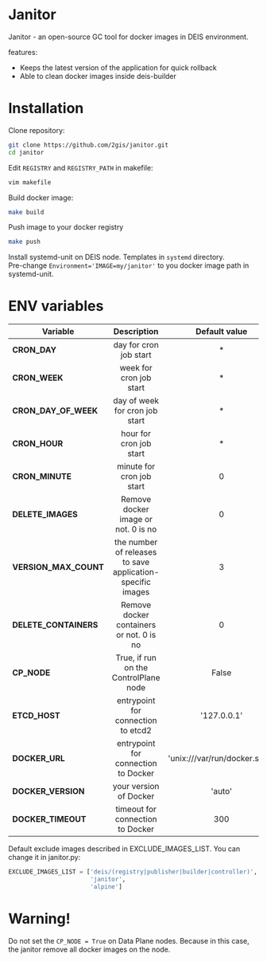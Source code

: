 # Janitor

Janitor - an open-source GC tool for docker images in DEIS environment.

features: 
 - Keeps the latest version of the application for quick rollback
 - Able to clean docker images inside deis-builder

# Installation

Clone repository:
```bash
git clone https://github.com/2gis/janitor.git
cd janitor
```

Edit `REGISTRY` and `REGISTRY_PATH` in makefile:
```bash
vim makefile
```

Build docker image:
```bash
make build
```

Push image to your docker registry
```bash
make push
```

Install systemd-unit on DEIS node. Templates in `systemd` directory.  
Pre-change `Environment='IMAGE=my/janitor'` to you docker image path in systemd-unit.

# ENV variables

|Variable|Description|Default value|
| ------------- |:-------------:|:-----:|
|**CRON_DAY**|day for cron job start|*|
|**CRON_WEEK**|week for cron job start|*|
|**CRON_DAY_OF_WEEK**|day of week for cron job start|*|
|**CRON_HOUR**|hour for cron job start|*|
|**CRON_MINUTE**|minute for cron job start|0|
|**DELETE_IMAGES**|Remove docker image or not. 0 is no|0|
|**VERSION_MAX_COUNT**|the number of releases to save application-specific images|3|
|**DELETE_CONTAINERS**|Remove docker containers or not. 0 is no|0|
|**CP_NODE**|True, if run on the ControlPlane node|False|
|**ETCD_HOST**|entrypoint for connection to etcd2|'127.0.0.1'|
|**DOCKER_URL**|entrypoint for connection to Docker|'unix:///var/run/docker.sock'|
|**DOCKER_VERSION**|your version of Docker|'auto'|
|**DOCKER_TIMEOUT**|timeout for connection to Docker|300|

Default exclude images described in EXCLUDE_IMAGES_LIST. You can change it in janitor.py:
```python
EXCLUDE_IMAGES_LIST = ['deis/(registry|publisher|builder|controller)',
                       'janitor',
                       'alpine']
```

# Warning!

Do not set the `CP_NODE = True` on Data Plane nodes. Because in this case, the janitor remove all docker images on the node.

